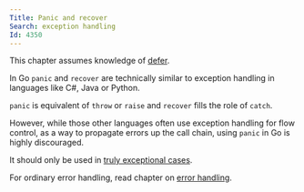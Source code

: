 ```yaml
---
Title: Panic and recover
Search: exception handling
Id: 4350
---
```

This chapter assumes knowledge of [defer](a-2795).

In Go `panic` and `recover` are technically similar to exception handling in languages like C#, Java or Python.

`panic` is equivalent of `throw` or `raise` and `recover` fills the role of `catch`.

However, while those other languages often use exception handling for flow control, as a way to propagate errors up the call chain, using `panic` in Go is highly discouraged.

It should only be used in [truly exceptional cases](a-rd6000v3).

For ordinary error handling, read chapter on [error handling](a-785).
